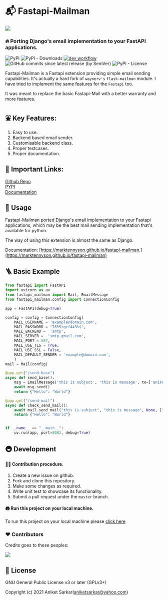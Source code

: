 # 📬 Fastapi-Mailman
<img src="https://raw.githubusercontent.com/marktennyson/fastapi-mailman/master/logos/fastapi_mailman_logo.png"></img>

### 🔥 Porting Django's email implementation to your FastAPI applications.
![PyPI](https://img.shields.io/pypi/v/fastapi-mailman?color=blue)
![PyPI - Downloads](https://img.shields.io/pypi/dm/fastapi-mailman?color=brightgreen)
[![dev workflow](https://github.com/marktennyson/fastapi-mailman/actions/workflows/dev.yml/badge.svg?branch=master)](https://github.com/marktennyson/fastapi-mailman/actions/workflows/dev.yml)
![GitHub commits since latest release (by SemVer)](https://img.shields.io/github/commits-since/marktennyson/fastapi-mailman/latest?color=cyan)
![PyPI - License](https://img.shields.io/pypi/l/fastapi-mailman?color=blue)

Fastapi-Mailman is a Fastapi extension providing simple email sending capabilities. It's actually a hard fork of `waynerv's` `flask-mailman` module. I have tried to implement the same features for the `Fastapi` too.

It was meant to replace the basic Fastapi-Mail with a better warranty and more features.

## ⛲ Key Features:
1. Easy to use.
2. Backend based email sender.
3. Customisable backend class.
4. Proper testcases.
5. Proper documentation.

## 🔗 Important Links:
[Github Repo](https://github.com/marktennyson/fastapi-mailman)     
[PYPI](https://pypi.org/project/fastapi-mailman)     
[Documentation](https://marktennyson.github.io/fastapi-mailman)      

## 💯 Usage

Fastapi-Mailman ported Django's email implementation to your Fastapi applications, which may be the best mail sending implementation that's available for python.

The way of using this extension is almost the same as Django.

Documentation: [https://marktennyson.github.io/fastapi-mailman.](https://marktennyson.github.io/fastapi-mailman)

## 🪜 Basic Example
```python
from fastapi import FastAPI
import uvicorn as uv
from fastapi_mailman import Mail, EmailMessage
from fastapi_mailman.config import ConnectionConfig

app = FastAPI(debug=True)

config = config = ConnectionConfig(
    MAIL_USERNAME = 'example@domain.com',
    MAIL_PASSWORD = "7655tgrf443%$",
    MAIL_BACKEND =  'smtp',
    MAIL_SERVER =  'smtp.gmail.com',
    MAIL_PORT = 587,
    MAIL_USE_TLS = True,
    MAIL_USE_SSL = False,
    MAIL_DEFAULT_SENDER = 'example@domain.com',
    )
mail = Mail(config)

@app.get("/send-base")
async def send_base():
    msg = EmailMessage('this is subject', 'this is message', to=['aniketsarkar@yahoo.com'])
    await msg.send()
    return {"Hello": "World"}

@app.get("/send-mail")
async def check_send_mail():
    await mail.send_mail("this is subject", "this is message", None, ["aniketsarkar@yahoo.com"])
    return {"Hello": "World"}


if __name__ == "__main__":
    uv.run(app, port=8082, debug=True)
```
## 🚇 Development

#### 🧑‍💻 Contribution procedure.
1. Create a new issue on github.
2. Fork and clone this repository.
3. Make some changes as required.
4. Write unit test to showcase its functionality.
5. Submit a pull request under the `master` branch.

#### 🖨️ Run this project on your local machine.
To run this project on your local machine please [click here](https://marktennyson.github.io/fastapi-mailman/Contributing)

### ❤️ Contributors
Credits goes to these peoples:

<a href="https://github.com/marktennyson/fastapi-mailman/graphs/contributors">
  <img src="https://contrib.rocks/image?repo=marktennyson/fastapi-mailman" />
</a>

## 📝 License

GNU General Public License v3 or later (GPLv3+)

Copyright (c) 2021 Aniket Sarkar(aniketsarkar@yahoo.com)
